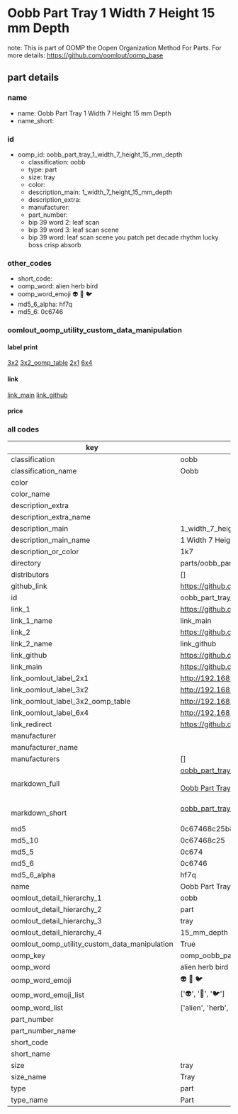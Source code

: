 # Oobb Part Tray 1 Width 7 Height 15 mm Depth  

note: This is part of OOMP the Oopen Organization Method For Parts. For more details: https://github.com/oomlout/oomp_base

##  part details
  







### name
* name: Oobb Part Tray 1 Width 7 Height 15 mm Depth
* name_short: 
### id
* oomp_id: oobb_part_tray_1_width_7_height_15_mm_depth
  * classification: oobb
  * type: part
  * size: tray
  * color: 
  * description_main: 1_width_7_height_15_mm_depth
  * description_extra: 
  * manufacturer: 
  * part_number: 
  * bip 39 word 2: leaf scan
  * bip 39 word 3: leaf scan scene
  * bip 39 word: leaf scan scene you patch pet decade rhythm lucky boss crisp absorb

### other_codes
* short_code: 
* oomp_word: alien herb bird
* oomp_word_emoji :alien: :herb: :bird:
* md5_6_alpha: hf7q
* md5_6: 0c6746






### oomlout_oomp_utility_custom_data_manipulation
#### label print
[3x2](http://192.168.1.245:1112/?label=oomp%20hf7q)
[3x2_oomp_table](http://192.168.1.108:1112/?label=oomp%20hf7q)
[2x1](http://192.168.1.242:1112/?label=oomp%20hf7q)
[6x4](http://192.168.1.55:1112/?label=oomp%20hf7q)    

#### link

[link_main](https://github.com/oomlout/oomlout_oomp_version_1_messy/tree/main/parts/oobb_part_tray_1_width_7_height_15_mm_depth) [link_github](https://github.com/oomlout/oomlout_oomp_version_1_messy/tree/main/parts/oobb_part_tray_1_width_7_height_15_mm_depth)                             

#### price







### all codes 
| key | value |  
| --- | --- |  
| classification | oobb |  
| classification_name | Oobb |  
| color |  |  
| color_name |  |  
| description_extra |  |  
| description_extra_name |  |  
| description_main | 1_width_7_height_15_mm_depth |  
| description_main_name | 1 Width 7 Height 15 mm Depth |  
| description_or_color | 1k7 |  
| directory | parts/oobb_part_tray_1_width_7_height_15_mm_depth |  
| distributors | [] |  
| github_link | https://github.com/oomlout/oomlout_oomp_part_src/tree/main/parts/oobb_part_tray_1_width_7_height_15_mm_depth |  
| id | oobb_part_tray_1_width_7_height_15_mm_depth |  
| link_1 | https://github.com/oomlout/oomlout_oomp_version_1_messy/tree/main/parts/oobb_part_tray_1_width_7_height_15_mm_depth |  
| link_1_name | link_main |  
| link_2 | https://github.com/oomlout/oomlout_oomp_version_1_messy/tree/main/parts/oobb_part_tray_1_width_7_height_15_mm_depth |  
| link_2_name | link_github |  
| link_github | https://github.com/oomlout/oomlout_oomp_version_1_messy/tree/main/parts/oobb_part_tray_1_width_7_height_15_mm_depth |  
| link_main | https://github.com/oomlout/oomlout_oomp_version_1_messy/tree/main/parts/oobb_part_tray_1_width_7_height_15_mm_depth |  
| link_oomlout_label_2x1 | http://192.168.1.242:1112/?label=oomp%20hf7q |  
| link_oomlout_label_3x2 | http://192.168.1.245:1112/?label=oomp%20hf7q |  
| link_oomlout_label_3x2_oomp_table | http://192.168.1.108:1112/?label=oomp%20hf7q |  
| link_oomlout_label_6x4 | http://192.168.1.55:1112/?label=oomp%20hf7q |  
| link_redirect | https://github.com/oomlout/oomlout_oomp_version_1_messy/tree/main/parts/oobb_part_tray_1_width_7_height_15_mm_depth |  
| manufacturer |  |  
| manufacturer_name |  |  
| manufacturers | [] |  
| markdown_full | [oobb_part_tray_1_width_7_height_15_mm_depth](none)<br>[](none)<br>[Oobb Part Tray 1 Width 7 Height 15 Mm Depth](none)<br><br> |  
| markdown_short | [oobb_part_tray_1_width_7_height_15_mm_depth](none)<br><br> |  
| md5 | 0c67468c25b8c7128dd06ff381300bf5 |  
| md5_10 | 0c67468c25 |  
| md5_5 | 0c674 |  
| md5_6 | 0c6746 |  
| md5_6_alpha | hf7q |  
| name | Oobb Part Tray 1 Width 7 Height 15 mm Depth |  
| oomlout_detail_hierarchy_1 | oobb |  
| oomlout_detail_hierarchy_2 | part |  
| oomlout_detail_hierarchy_3 | tray |  
| oomlout_detail_hierarchy_4 | 15_mm_depth |  
| oomlout_oomp_utility_custom_data_manipulation | True |  
| oomp_key | oomp_oobb_part_tray_1_width_7_height_15_mm_depth |  
| oomp_word | alien herb bird |  
| oomp_word_emoji | :alien: :herb: :bird: |  
| oomp_word_emoji_list | [':alien:', ':herb:', ':bird:'] |  
| oomp_word_list | ['alien', 'herb', 'bird'] |  
| part_number |  |  
| part_number_name |  |  
| short_code |  |  
| short_name |  |  
| size | tray |  
| size_name | Tray |  
| type | part |  
| type_name | Part |  
